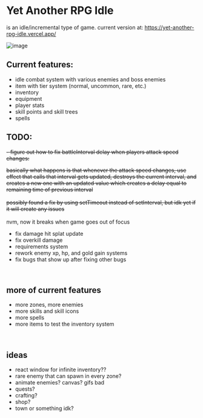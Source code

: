 # Yet Another RPG Idle

is an idle/incremental type of game. current version at: https://yet-another-rpg-idle.vercel.app/

![image](https://github.com/viionc/Yet-Another-RPG-Idle/assets/6730164/ac33f7b5-ba03-45dc-9737-8c3033872ac6)

## Current features:

-   idle combat system with various enemies and boss enemies
-   item with tier system (normal, uncommon, rare, etc.)
-   inventory
-   equipment
-   player stats
-   skill points and skill trees
-   spells

## TODO:

<s>- figure out how to fix battleInterval delay when players attack speed changes: </s>

<s>basically what happens is that whenever the attack speed changes, use effect that calls that interval gets updated, destroys the current interval, and creates a new one with an updated value which creates a delay equal to remaining time of previous interval </s> <br><br> <s>possibly found a fix by using setTimeout instead of setInterval, but idk yet if it will create any issues</s><br><br> nvm, now it breaks when game goes out of focus

-   fix damage hit splat update
-   fix overkill damage
-   requirements system
-   rework enemy xp, hp, and gold gain systems
-   fix bugs that show up after fixing other bugs

<br>

## more of current features

-   more zones, more enemies
-   more skills and skill icons
-   more spells
-   more items to test the inventory system

<br>

## ideas

-   react window for infinite inventory??
-   rare enemy that can spawn in every zone?
-   animate enemies? canvas? gifs bad
-   quests?
-   crafting?
-   shop?
-   town or something idk?
